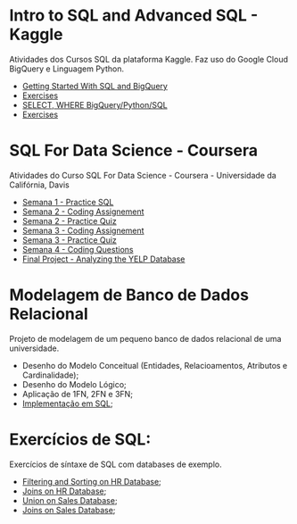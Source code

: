 # Intro to SQL and Advanced SQL - Kaggle
Atividades dos Cursos SQL da plataforma Kaggle. Faz uso do Google Cloud BigQuery e Linguagem Python.

- [Getting Started With SQL and BigQuery](https://github.com/rafaelpavan95/SQL_Learning/blob/main/Getting_Started_With_SQL_and_BigQuery.ipynb)
- [Exercises](https://github.com/rafaelpavan95/SQL_Learning/blob/main/exercise-getting-started-with-sql-and-bigquery.ipynb)
- [SELECT, WHERE BigQuery/Python/SQL](https://github.com/rafaelpavan95/SQL_Learning/blob/main/Select%2C_From_%26_Where.ipynb)
- [Exercises](https://github.com/rafaelpavan95/SQL_Learning/blob/main/exercise-select-from-where.ipynb)
 



# SQL For Data Science - Coursera

Atividades do Curso SQL For Data Science - Coursera - Universidade da Califórnia, Davis

- [Semana 1 - Practice SQL](https://github.com/rafaelpavan95/database_modelling/blob/main/W1_Practice.sql)
- [Semana 2 - Coding Assignement](https://github.com/rafaelpavan95/database_modelling/blob/main/W2_CodingAssignment.sql)
- [Semana 2 - Practice Quiz](https://github.com/rafaelpavan95/database_modelling/blob/main/W2_PracticeQuiz.sql)
- [Semana 3 - Coding Assignement](https://github.com/rafaelpavan95/database_modelling/blob/main/W3_CodingAssignment.sql)
- [Semana 3 - Practice Quiz](https://github.com/rafaelpavan95/database_modelling/blob/main/W3_PracticeQuiz.sql)
- [Semana 4 - Coding Questions](https://github.com/rafaelpavan95/database_modelling/blob/main/W4_CodingQuestions.sql)
- [Final Project - Analyzing the YELP Database](https://github.com/rafaelpavan95/SQL_Learning/blob/main/DataScientistRolePlay2.txt)


# Modelagem de Banco de Dados Relacional

Projeto de modelagem de um pequeno banco de dados relacional de uma universidade.


- Desenho do Modelo Conceitual (Entidades, Relacioamentos, Atributos e Cardinalidade);
- Desenho do Modelo Lógico;
- Aplicação de 1FN, 2FN e 3FN;
- [Implementação em SQL](https://github.com/rafaelpavan95/SQL_Learning/blob/main/implementacao.sql);



# Exercícios de SQL:

Exercícios de síntaxe de SQL com databases de exemplo.

- [Filtering and Sorting on HR Database](https://github.com/rafaelpavan95/database_modelling/blob/main/HR_db_exercises.sql);
- [Joins on HR Database](https://github.com/rafaelpavan95/database_modelling/blob/main/joins_HR_db.sql);
- [Union on Sales Database](https://github.com/rafaelpavan95/database_modelling/blob/main/union_sales_db.sql);
- [Joins on Sales Database](https://github.com/rafaelpavan95/database_modelling/blob/main/joins_sales.sql);


